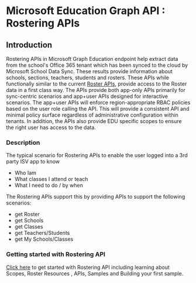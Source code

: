 # Microsoft Education Graph API :  Rostering APIs

## Introduction

Rostering  APIs in Microsoft Graph Education endpoint help extract data from the school's Office 365 tenant which has been synced to the cloud by Microsoft School Data Sync. These results provide information about schools, sections, teachers, students and rosters. These APIs while functionally similar to the current [Roster APIs](https://msdn.microsoft.com/office/office365/api/school-rest-operations), provide access to the Roster data in a first class way. The APIs provide both app-only APIs primarily for sync-centric scenarios and app+user APIs designed for interactive scenarios.  The app+user APIs will enforce region-appropriate RBAC policies based on the user role calling the API.  This will provide a consistent API and minimal policy surface regardless of administrative configuration within tenants. In addition, the APIs also provide EDU specific scopes to ensure the right user has access to the data.

### Description
The typical scenario for Rostering APIs to enable the user logged into a 3rd party ISV app to know
- Who Iam
- What classes I attend or teach
- What I need to do / by when

The Rostering APIs support this by providing APIs to support the following scenarios:

- get Roster
- get Schools
- get Classes
- get Teachers/Students
- get My Schools/Classes


### Getting started with Rostering API
[Click here](./GettingStarted.md)  to get started with  Rostering API including learning about Scopes, Roster Resources , APIs, Samples and Building your first sample.


